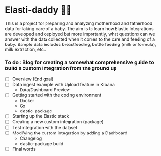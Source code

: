 # Elasti-daddy 👨‍🍼
This is a project for preparing and analyzing motherhood and fatherhood data for taking care of a baby. The aim is to learn how Elastic Integrations are developed and deployed but more importantly, what questions can we answer with the data collected when it comes to the care and feeding of a baby. Sample data includes breastfeeding, bottle feeding (milk or formula), milk extraction, etc..

### To do : Blog for creating a somewhat comprehensive guide to build a custom integration from the ground up
- [ ] Overview (End goal)
- [ ] Data ingest example with Upload feature in Kibana
  - Data/Dashboard Preview
- [ ] Getting started with the coding environment
  - Docker
  - Go
  - elastic-package
- [ ] Starting up the Elastic stack
- [ ] Creating a new custom integration (package)
- [ ] Test integration with the dataset
- [ ] Modifying the custom integration by adding a Dashboard
  - Changelog
  - elastic-package build
- [ ] Final words
